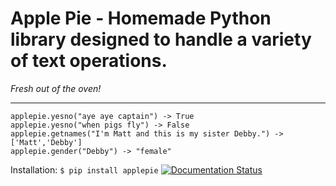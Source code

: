 # Apple Pie - Homemade Python library designed to handle a variety of text operations.
*Fresh out of the oven!*
___

```
applepie.yesno("aye aye captain") -> True
applepie.yesno("when pigs fly") -> False
applepie.getnames("I'm Matt and this is my sister Debby.") -> ['Matt','Debby']
applepie.gender("Debby") -> "female"
```
Installation: ```$ pip install applepie```
[![Documentation Status](https://readthedocs.org/projects/applepie/badge/?version=latest)](http://applepie.readthedocs.io/en/latest/?badge=latest)

